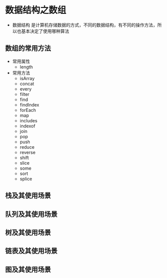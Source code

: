 # 数据结构之数组

* 数据结构 是计算机存储数据的方式，不同的数据结构，有不同的操作方法，所以也基本决定了使用哪种算法

## 数组的常用方法
* 常用属性
    - length
* 常用方法
    - isArray
    - concat
    - every
    - filter
    - find
    - findIndex
    - forEach
    - map
    - includes
    - indexof
    - join
    - pop
    - push
    - reduce
    - reverse
    - shift
    - slice
    - some
    - sort
    - splice

## 栈及其使用场景

## 队列及其使用场景

## 树及其使用场景

## 链表及其使用场景

## 图及其使用场景
